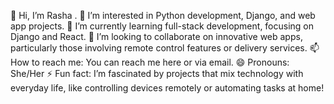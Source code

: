 👋 Hi, I’m Rasha .
👀 I’m interested in Python development, Django, and web app projects.
🌱 I’m currently learning full-stack development, focusing on Django and React.
💞️ I’m looking to collaborate on innovative web apps, particularly those involving remote control features or delivery services.
📫 How to reach me: You can reach me here or via email.
😄 Pronouns: She/Her
⚡ Fun fact: I’m fascinated by projects that mix technology with everyday life, like controlling devices remotely or automating tasks at home!

<!---
rashaeshaal/rashaeshaal is a ✨ special ✨ repository because its `README.md` (this file) appears on your GitHub profile.
You can click the Preview link to take a look at your changes.
--->
